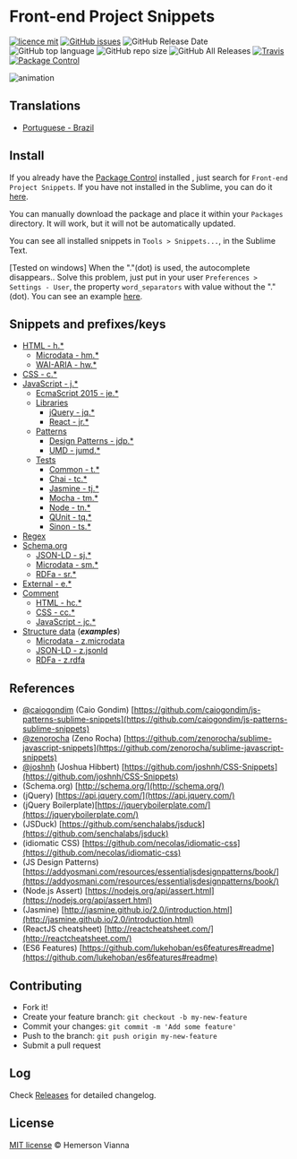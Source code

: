 # Front-end Project Snippets

[![licence mit](https://img.shields.io/badge/license-MIT-blue.svg?style=flat-square)](http://hemersonvianna.mit-license.org/)
[![GitHub issues](https://img.shields.io/github/issues/org-moon-world/sublime-front-end-snippets.svg)](https://github.com/org-moon-world/sublime-front-end-snippets/issues)
![GitHub Release Date](https://img.shields.io/github/release-date/org-moon-world/sublime-front-end-snippets.svg)
![GitHub top language](https://img.shields.io/github/languages/top/org-moon-world/sublime-front-end-snippets.svg)
![GitHub repo size](https://img.shields.io/github/repo-size/org-moon-world/sublime-front-end-snippets.svg)
![GitHub All Releases](https://img.shields.io/github/downloads/org-moon-world/sublime-front-end-snippets/total.svg)
[![Travis](https://img.shields.io/travis/org-moon-world/sublime-front-end-snippets.svg?style=flat-square)](https://travis-ci.org/org-moon-world/sublime-front-end-snippets)
[![Package Control](https://img.shields.io/packagecontrol/dt/Front-end%20Project%20Snippets.svg?style=flat-square)](https://packagecontrol.io/packages/Front-end%20Project%20Snippets)

![animation](https://cloud.githubusercontent.com/assets/1963897/12625364/a94decc8-c51a-11e5-8546-ca331af65982.gif)

## Translations

* [Portuguese - Brazil](translations/pt_BR)

## Install

If you already have the [Package Control](http://wbond.net/sublime_packages/package_control) installed , just search for `Front-end Project Snippets`. If you have not installed in the Sublime, you can do it [here](http://wbond.net/sublime_packages/package_control/installation).

You can manually download the package and place it within your `Packages` directory. It will work, but it will not be automatically updated.

You can see all installed snippets in `Tools > Snippets...`, in the Sublime Text.

[Tested on windows] When the "."(dot) is used, the autocomplete disappears.. Solve this problem, just put in your user `Preferences >  Settings - User`, the property `word_separators` with value without the "."(dot). You can see an example [here](Preferences.sublime-settings).

## Snippets and prefixes/keys

- [HTML - h.*](snippets/html/)
  - [Microdata - hm.*](snippets/html/schema/microdata)
  - [WAI-ARIA - hw.*](snippets/html/wai-aria)
- [CSS - c.*](snippets/css/) 
- [JavaScript - j.*](snippets/js/vanilla)
  - [EcmaScript 2015 - je.*](snippets/js/es6/)
  - [Libraries](snippets/js/libraries)
    - [jQuery - jq.*](snippets/js/libraries/jquery)
    - [React - jr.*](snippets/js/libraries/react)
  - [Patterns](snippets/js/patterns)
    - [Design Patterns - jdp.*](snippets/js/patterns/design-patterns)
    - [UMD - jumd.*](snippets/js/patterns/umd)
  - [Tests](snippets/js/tests)
    - [Common - t.*](snippets/js/tests/common)
    - [Chai - tc.*](snippets/js/tests/chai)
    - [Jasmine - tj.*](snippets/js/tests/jasmine)
    - [Mocha - tm.*](snippets/js/tests/mocha)
    - [Node - tn.*](snippets/js/tests/node)
    - [QUnit - tq.*](snippets/js/tests/qunit)
    - [Sinon - ts.*](snippets/js/tests/sinon)
- [Regex](snippets/regex/)
- [Schema.org](snippets/schema)
  - [JSON-LD - sj.*](snippets/schema/json-ld)
  - [Microdata - sm.*](snippets/schema/microdata)
  - [RDFa - sr.*](snippets/schema/rdfa)
- [External - e.*](snippets/external/)
- [Comment](snippets/comment/)
  - [HTML - hc.*](snippets/comment/html)
  - [CSS - cc.*](snippets/comment/css)
  - [JavaScript - jc.*](snippets/comment/js)
- [Structure data](snippets/structured-data) (***examples***)
  - [Microdata - z.microdata](snippets/structured-data/microdata)
  - [JSON-LD - z.jsonld](snippets/structured-data/json-ld)
  - [RDFa - z.rdfa](snippets/structured-data/rdfa)

## References

* [@caiogondim](https://github.com/caiogondim) (Caio Gondim)
  [https://github.com/caiogondim/js-patterns-sublime-snippets](https://github.com/caiogondim/js-patterns-sublime-snippets)
* [@zenorocha](https://github.com/zenorocha) (Zeno Rocha)
  [https://github.com/zenorocha/sublime-javascript-snippets](https://github.com/zenorocha/sublime-javascript-snippets)
* [@joshnh](https://github.com/joshnh) (Joshua Hibbert)
  [https://github.com/joshnh/CSS-Snippets](https://github.com/joshnh/CSS-Snippets)
* (Schema.org) [http://schema.org/](http://schema.org/)
* (jQuery) [https://api.jquery.com/](https://api.jquery.com/)
* (jQuery Boilerplate)[https://jqueryboilerplate.com/](https://jqueryboilerplate.com/)
* (JSDuck) [https://github.com/senchalabs/jsduck](https://github.com/senchalabs/jsduck)
* (idiomatic CSS) [https://github.com/necolas/idiomatic-css](https://github.com/necolas/idiomatic-css)
* (JS Design Patterns) [https://addyosmani.com/resources/essentialjsdesignpatterns/book/](https://addyosmani.com/resources/essentialjsdesignpatterns/book/)
* (Node.js Assert) [https://nodejs.org/api/assert.html](https://nodejs.org/api/assert.html)
* (Jasmine) [http://jasmine.github.io/2.0/introduction.html](http://jasmine.github.io/2.0/introduction.html)
* (ReactJS cheatsheet) [http://reactcheatsheet.com/](http://reactcheatsheet.com/)
* (ES6 Features) [https://github.com/lukehoban/es6features#readme](https://github.com/lukehoban/es6features#readme)

## Contributing

- Fork it!
- Create your feature branch: `git checkout -b my-new-feature`
- Commit your changes: `git commit -m 'Add some feature'`
- Push to the branch: `git push origin my-new-feature`
- Submit a pull request

## Log

Check [Releases](https://github.com/org-moon-world/sublime-front-end-snippets/releases) for detailed changelog.

## License

[MIT license](http://hemersonvianna.mit-license.org/) © Hemerson Vianna
